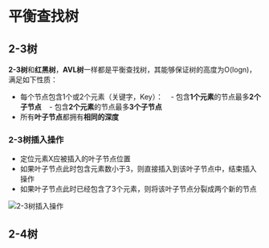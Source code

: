 # 平衡查找树
## 2-3树
**2-3树**和**红黑树**，**AVL树**一样都是平衡查找树，其能够保证树的高度为O(logn)，满足如下性质：
* 每个节点包含1个或2个元素（关键字，Key）：
    - 包含**1个元素**的节点最多**2个子节点**
    - 包含**2个元素**的节点最多**3个子节点**
* 所有**叶子节点**都拥有**相同的深度**

### 2-3树插入操作
* 定位元素X应被插入的叶子节点位置
* 如果叶子节点此时包含元素数小于3，则直接插入到该叶子节点中，结束插入操作
* 如果叶子节点此时已经包含了3个元素，则将该叶子节点分裂成两个新的节点

![2-3树插入操作](https://github.com/leechengpeng/Note/blob/master/Resources/Images/2_3_tree.gif)

## 2-4树
